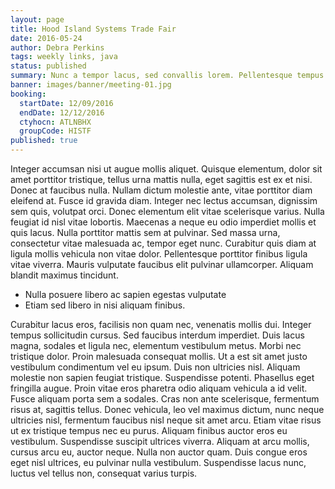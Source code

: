 ```yaml
---
layout: page
title: Hood Island Systems Trade Fair
date: 2016-05-24
author: Debra Perkins
tags: weekly links, java
status: published
summary: Nunc a tempor lacus, sed convallis lorem. Pellentesque tempus consectetur.
banner: images/banner/meeting-01.jpg
booking:
  startDate: 12/09/2016
  endDate: 12/12/2016
  ctyhocn: ATLNBHX
  groupCode: HISTF
published: true
---
```

Integer accumsan nisi ut augue mollis aliquet. Quisque elementum, dolor sit amet porttitor tristique, tellus urna mattis nulla, eget sagittis est ex et nisi. Donec at faucibus nulla. Nullam dictum molestie ante, vitae porttitor diam eleifend at. Fusce id gravida diam. Integer nec lectus accumsan, dignissim sem quis, volutpat orci. Donec elementum elit vitae scelerisque varius. Nulla feugiat id nisl vitae lobortis. Maecenas a neque eu odio imperdiet mollis et quis lacus. Nulla porttitor mattis sem at pulvinar. Sed massa urna, consectetur vitae malesuada ac, tempor eget nunc. Curabitur quis diam at ligula mollis vehicula non vitae dolor. Pellentesque porttitor finibus ligula vitae viverra. Mauris vulputate faucibus elit pulvinar ullamcorper. Aliquam blandit maximus tincidunt.

* Nulla posuere libero ac sapien egestas vulputate
* Etiam sed libero in nisi aliquam finibus.

Curabitur lacus eros, facilisis non quam nec, venenatis mollis dui. Integer tempus sollicitudin cursus. Sed faucibus interdum imperdiet. Duis lacus magna, sodales et ligula nec, elementum vestibulum metus. Morbi nec tristique dolor. Proin malesuada consequat mollis. Ut a est sit amet justo vestibulum condimentum vel eu ipsum. Duis non ultricies nisl. Aliquam molestie non sapien feugiat tristique. Suspendisse potenti.
Phasellus eget fringilla augue. Proin vitae eros pharetra odio aliquam vehicula a id velit. Fusce aliquam porta sem a sodales. Cras non ante scelerisque, fermentum risus at, sagittis tellus. Donec vehicula, leo vel maximus dictum, nunc neque ultricies nisl, fermentum faucibus nisl neque sit amet arcu. Etiam vitae risus ut ex tristique tempus nec eu purus. Aliquam finibus auctor eros eu vestibulum. Suspendisse suscipit ultrices viverra. Aliquam at arcu mollis, cursus arcu eu, auctor neque. Nulla non auctor quam. Duis congue eros eget nisl ultrices, eu pulvinar nulla vestibulum. Suspendisse lacus nunc, luctus vel tellus non, consequat varius turpis.
